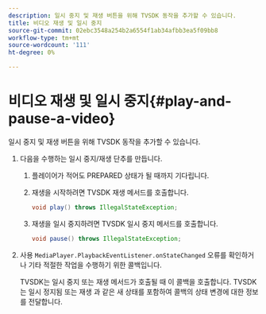 ```yaml
---
description: 일시 중지 및 재생 버튼을 위해 TVSDK 동작을 추가할 수 있습니다.
title: 비디오 재생 및 일시 중지
source-git-commit: 02ebc3548a254b2a6554f1ab34afbb3ea5f09bb8
workflow-type: tm+mt
source-wordcount: '111'
ht-degree: 0%

---
```


# 비디오 재생 및 일시 중지{#play-and-pause-a-video}

일시 중지 및 재생 버튼을 위해 TVSDK 동작을 추가할 수 있습니다.

1. 다음을 수행하는 일시 중지/재생 단추를 만듭니다.
   1. 플레이어가 적어도 PREPARED 상태가 될 때까지 기다립니다.
   1. 재생을 시작하려면 TVSDK 재생 메서드를 호출합니다.

      ```java
      void play() throws IllegalStateException;
      ```

   1. 재생을 일시 중지하려면 TVSDK 일시 중지 메서드를 호출합니다.

      ```java
      void pause() throws IllegalStateException;
      ```

1. 사용 `MediaPlayer.PlaybackEventListener.onStateChanged` 오류를 확인하거나 기타 적절한 작업을 수행하기 위한 콜백입니다.

   TVSDK는 일시 중지 또는 재생 메서드가 호출될 때 이 콜백을 호출합니다. TVSDK는 일시 정지됨 또는 재생 과 같은 새 상태를 포함하여 콜백의 상태 변경에 대한 정보를 전달합니다.
